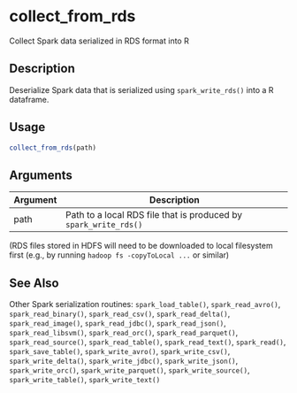 # collect_from_rds


Collect Spark data serialized in RDS format into R




## Description

Deserialize Spark data that is serialized using `spark_write_rds()` into a R
dataframe.





## Usage
```r
collect_from_rds(path)
```




## Arguments


Argument      |Description
------------- |----------------
path | Path to a local RDS file that is produced by `spark_write_rds()`
(RDS files stored in HDFS will need to be downloaded to local filesystem
first (e.g., by running `hadoop fs -copyToLocal ...` or similar)







## See Also

Other Spark serialization routines: 
`spark_load_table()`,
`spark_read_avro()`,
`spark_read_binary()`,
`spark_read_csv()`,
`spark_read_delta()`,
`spark_read_image()`,
`spark_read_jdbc()`,
`spark_read_json()`,
`spark_read_libsvm()`,
`spark_read_orc()`,
`spark_read_parquet()`,
`spark_read_source()`,
`spark_read_table()`,
`spark_read_text()`,
`spark_read()`,
`spark_save_table()`,
`spark_write_avro()`,
`spark_write_csv()`,
`spark_write_delta()`,
`spark_write_jdbc()`,
`spark_write_json()`,
`spark_write_orc()`,
`spark_write_parquet()`,
`spark_write_source()`,
`spark_write_table()`,
`spark_write_text()`



